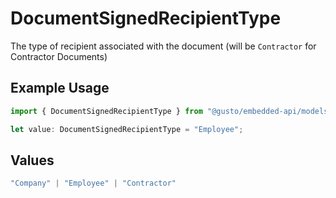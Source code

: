 # DocumentSignedRecipientType

The type of recipient associated with the document (will be `Contractor` for Contractor Documents)

## Example Usage

```typescript
import { DocumentSignedRecipientType } from "@gusto/embedded-api/models/components/documentsigned.js";

let value: DocumentSignedRecipientType = "Employee";
```

## Values

```typescript
"Company" | "Employee" | "Contractor"
```